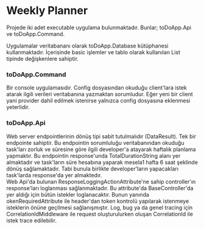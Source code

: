 <h1>Weekly Planner</h1>

Projede iki adet executable uygulama bulunmaktadır. Bunlar; toDoApp.Api ve toDoApp.Command.

Uygulamalar veritabananı olarak toDoApp.Database kütüphanesi kullanmaktadır. İçerisinde basic işlemler ve tablo olarak
kullanılan List tipinde değişkenlere sahiptir.

<h3>toDoApp.Command</h3>
Bir console uygulamasıdır. Config dosyasından okuduğu client'lara istek atarak ilgili verileri veritabanına yazmaktan
sorumludur. Eğer yeni bir client yani provider dahil edilmek istenirse yalnızca config dosyasına eklenmesi yeterlidir.

<h3>toDoApp.Api</h3>
Web server endpointlerinin dönüş tipi sabit tutulmalıdır (DataResult). Tek bir endpointe sahiptir. Bu endpointin
sorumluluğu veritabanından okuduğu task'ları zorluk ve süresine göre ilgili developer'a atayarak haftalık planlama
yapmaktır. Bu endpointin response'unda TotalDurationString alanı yer almaktadır ve task'ların süre hesabına yaparak
mesela1 hafta 6 saat şeklinde dönüş sağlamaktadır. Tabi bunula birlikte developer'ların yapacakları task'larda
response'da yer almaktedır.
<br>
Web Api'da bulunan ResponseLoggingActionAttribute'ne sahip controller'ın response'ları loglanması sağlanmaktadır. Bu
attribute'da BaseController'da yer aldığı için bütün istekler loglanacaktır. Bunun yanında okenRequiredAttribute ile
header'dan token kontrolü yapılarak istenmeye isteklerin önüne geçilmesi sağlanışmıştır. Log, bug ya da genel tracing
için CorrelationIdMiddleware ile request oluşturulurken oluşan CorrelationId ile istek trace edilebilir.
